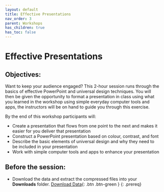 ```yaml
---
layout: default
title: Effective Presentations
nav_order: 3
parent: Workshops
has_children: true
has_toc: false
---
```

# Effective Presentations


## Objectives:

Want to keep your audience engaged? This 2-hour session runs through the basics of effective PowerPoint and universal design techniques. You will then be given the opportunity to format a presentation in class using  what you learned in the workshop using simple everyday computer tools and apps, the instructors will be on hand to guide you through this exercise.  

By the end of this workshop participants will:  

- Create a presentation that flows from one point to the next and makes it easier for you deliver that presentation  
- Construct a PowerPoint presentation based on colour, contrast, and font  
- Describe the basic elements of universal design and why they need to be included in your presentation  
- Work with simple computer tools and apps to enhance your presentation  


## Before the session:
- Download the data and extract the compressed files into your **Downloads** folder. [Download Data](https://github.com/meginwinnipeg/workshops/raw/main/content/handson/powerpoint/data/pptData.zip){: .btn .btn-green }
{: .prereq}




